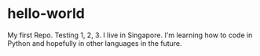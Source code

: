 # hello-world
My first Repo. Testing 1, 2, 3.
I live in Singapore.
I'm learning how to code in Python and hopefully in other languages in the future.

